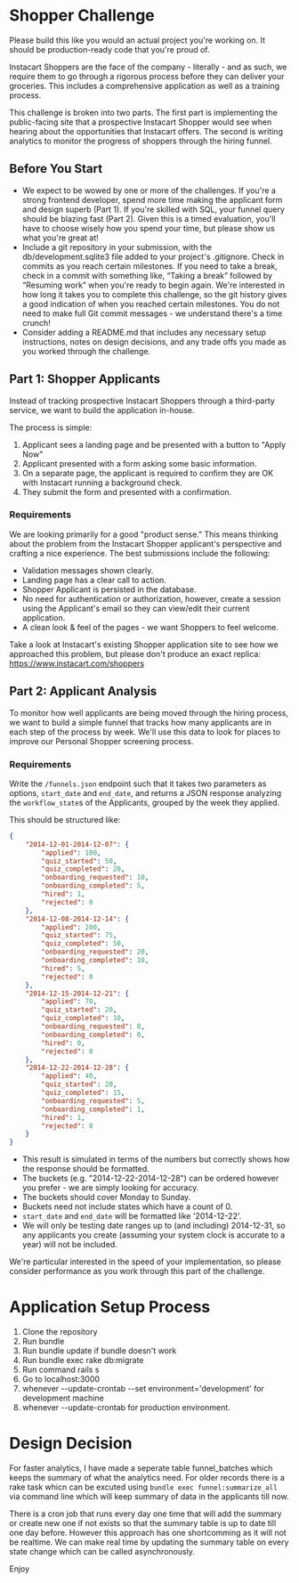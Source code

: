 Shopper Challenge
=================

Please build this like you would an actual project you're working on. It should be production-ready code that you're proud of.

Instacart Shoppers are the face of the company - literally - and as such, we require them to go through a rigorous process before they can deliver your groceries. This includes a comprehensive application as well as a training process.

This challenge is broken into two parts. The first part is implementing the public-facing site that a prospective Instacart Shopper would see when hearing about the opportunities that Instacart offers. The second is writing analytics to monitor the progress of shoppers through the hiring funnel.

## Before You Start

* We expect to be wowed by one or more of the challenges. If you're a strong frontend developer, spend more time making the applicant form and design superb (Part 1). If you're skilled with SQL, your funnel query should be blazing fast (Part 2). Given this is a timed evaluation, you'll have to choose wisely how you spend your time, but please show us what you're great at!
* Include a git repository in your submission, with the db/development.sqlite3 file added to your  project's .gitignore. Check in commits as you reach certain milestones. If you need to take a break, check in a commit with something like, “Taking a break” followed by “Resuming work” when you're ready to begin again. We're interested in how long it takes you to complete this challenge, so the git history gives a good indication of when you reached certain milestones. You do not need to make full Git commit messages - we understand there's a time crunch!
* Consider adding a README.md that includes any necessary setup instructions, notes on design decisions, and any trade offs you made as you worked through the challenge.

## Part 1: Shopper Applicants

Instead of tracking prospective Instacart Shoppers through a third-party service, we want to build the application in-house.

The process is simple:

1. Applicant sees a landing page and be presented with a button to "Apply Now"
2. Applicant presented with a form asking some basic information.
3. On a separate page, the applicant is required to confirm they are OK with Instacart running a background check.
4. They submit the form and presented with a confirmation.

### Requirements

We are looking primarily for a good "product sense." This means thinking about the problem from the Instacart Shopper applicant's perspective and crafting a nice experience. The best submissions include the following:

- Validation messages shown clearly.
- Landing page has a clear call to action.
- Shopper Applicant is persisted in the database.
- No need for authentication or authorization, however, create a session using the Applicant's email so they can view/edit their current application.
- A clean look & feel of the pages - we want Shoppers to feel welcome.

Take a look at Instacart's existing Shopper application site to see how we approached this problem, but please don't produce an exact replica: https://www.instacart.com/shoppers

## Part 2: Applicant Analysis

To monitor how well applicants are being moved through the hiring process, we want to build a simple funnel that tracks how many applicants are in each step of the process by week. We'll use this data to look for places to improve our Personal Shopper screening process.

### Requirements

Write the `/funnels.json` endpoint such that it takes two parameters as options, `start_date` and `end_date`, and returns a JSON response analyzing the `workflow_state`s of the Applicants, grouped by the week they applied.   

This should be structured like:

```json
{
    "2014-12-01-2014-12-07": {
        "applied": 100,
        "quiz_started": 50,
        "quiz_completed": 20,
        "onboarding_requested": 10,
        "onboarding_completed": 5,
        "hired": 1,
        "rejected": 0
    },
    "2014-12-08-2014-12-14": {
        "applied": 200,
        "quiz_started": 75,
        "quiz_completed": 50,
        "onboarding_requested": 20,
        "onboarding_completed": 10,
        "hired": 5,
        "rejected": 0
    },
    "2014-12-15-2014-12-21": {
        "applied": 70,
        "quiz_started": 20,
        "quiz_completed": 10,
        "onboarding_requested": 0,
        "onboarding_completed": 0,
        "hired": 0,
        "rejected": 0
    },
    "2014-12-22-2014-12-28": {
        "applied": 40,
        "quiz_started": 20,
        "quiz_completed": 15,
        "onboarding_requested": 5,
        "onboarding_completed": 1,
        "hired": 1,
        "rejected": 0
    }
}
```

- This result is simulated in terms of the numbers but correctly shows how the response should be formatted.
- The buckets (e.g. "2014-12-22-2014-12-28") can be ordered however you prefer - we are simply looking for accuracy.
- The buckets should cover Monday to Sunday.
- Buckets need not include states which have a count of 0.
- `start_date` and `end_date` will be formatted like '2014-12-22'.
- We will only be testing date ranges up to (and including) 2014-12-31, so any applicants you create (assuming your system clock is accurate to a year) will not be included.

We're particular interested in the speed of your implementation, so please consider performance as you work through this part of the challenge.

Application Setup Process
=========================
1. Clone the repository
2. Run bundle
3. Run bundle update if bundle doesn't work
4. Run bundle exec rake db:migrate
5. Run command rails s
6. Go to localhost:3000
7. whenever --update-crontab --set environment='development' for development machine
8. whenever --update-crontab for production environment.

Design Decision
===============

For faster analytics, I have made a seperate table
funnel_batches which keeps the summary of what the analytics need. For older records there is a rake task whicn can be excuted using ``bundle exec funnel:summarize_all`` via command line which will keep summary of data in the applicants till now.

There is a cron job that runs every day one time that will add the summary or create new one if not exists so that the summary table is up to date till one day before. However this approach has one shortcomming as it will not be realtime. We can make real time by updating the summary table on every state change which can be called asynchronously.


Enjoy